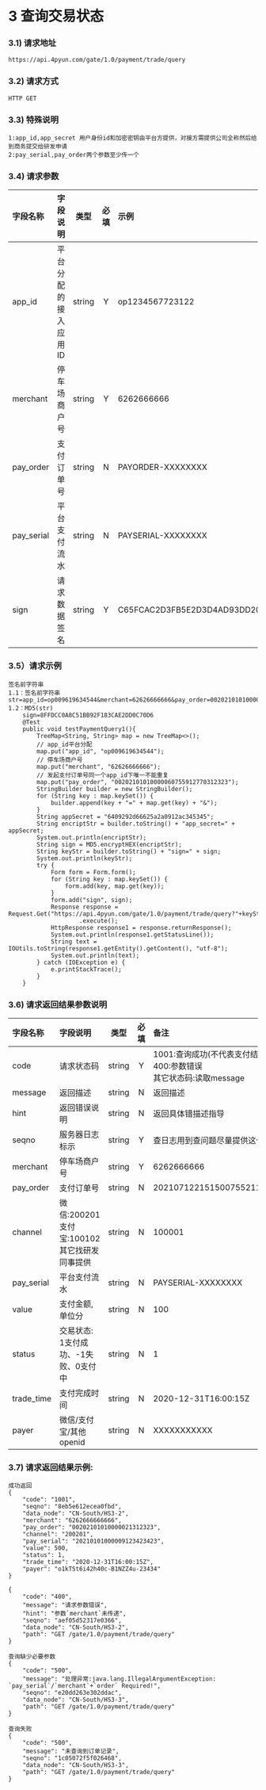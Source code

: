# 3 查询交易状态

### 3.1) 请求地址

	https://api.4pyun.com/gate/1.0/payment/trade/query

### 3.2) 请求方式

	HTTP GET

### 3.3) 特殊说明

	1:app_id,app_secret 用户身份id和加密密钥由平台方提供，对接方需提供公司全称然后给到商务提交给研发申请
	2:pay_serial,pay_order两个参数至少传一个

### 3.4) 请求参数

| 字段名称     | 字段说明                                                     |  类型  | 必填 | 示例                                      |
| :----------- | :----------------------------------------------------------- | :----: | :--: | :---------------------------------------- |
| app_id       | 平台分配的接入应用ID                                         | string |  Y   | op1234567723122                           |
| merchant     | 停车场商户号                                                 | string |  Y   | 6262666666                                |
| pay_order    | 支付订单号                                                   | string |  N   | PAYORDER-XXXXXXXX                         |
| pay_serial   | 平台支付流水                                                 | string |  N   | PAYSERIAL-XXXXXXXX                        |
| sign         | 请求数据签名                                                 | string |  Y   | C65FCAC2D3FB5E2D3D4AD93DD20C8C39          |

### 3.5）请求示例

```
签名前字符串
1.1：签名前字符串
str=app_id=op009619634544&merchant=62626666666&pay_order=00202101010000060755912770312323&app_secret=6409292d66625a2a0912ac345345
1.2：MD5(str)
    sign=8FFDCC0A8C51BB92F183CAE2DD0C70D6
    @Test
    public void testPaymentQuery1(){
        TreeMap<String, String> map = new TreeMap<>();
        // app_id平台分配
        map.put("app_id", "op009619634544");
        // 停车场商户号
        map.put("merchant", "62626666666");
        // 发起支付订单号同一个app_id下唯一不能重复
        map.put("pay_order", "00202101010000060755912770312323");
        StringBuilder builder = new StringBuilder();
        for (String key : map.keySet()) {
            builder.append(key + "=" + map.get(key) + "&");
        }
        String appSecret = "6409292d66625a2a0912ac345345";
        String encriptStr = builder.toString() + "app_secret=" + appSecret;
        System.out.println(encriptStr);
        String sign = MD5.encryptHEX(encriptStr);
        String keyStr = builder.toString() + "sign=" + sign;
        System.out.println(keyStr);
        try {
            Form form = Form.form();
            for (String key : map.keySet()) {
                form.add(key, map.get(key));
            }
            form.add("sign", sign);
            Response response = Request.Get("https://api.4pyun.com/gate/1.0/payment/trade/query?"+keyStr)
                    .execute();
            HttpResponse response1 = response.returnResponse();
            System.out.println(response1.getStatusLine());
            String text = IOUtils.toString(response1.getEntity().getContent(), "utf-8");
            System.out.println(text);
        } catch (IOException e) {
            e.printStackTrace();
        }
    }

```


### 3.6) 请求返回结果参数说明
| 字段名称   | 字段说明                                           |  类型  | 必填 | 备注                                                    |
| :--------- | :------------------------------------------------- | :----: | :--: | :------------------------------------------------------ |
| code       | 请求状态码                                         | string |  Y   | 1001:查询成功(不代表支付结果)<br>400:参数错误<br>其它状态码:读取message |
| message    | 返回描述                                           | string |  N   | 返回描述                                                |
| hint       | 返回错误说明                                       | string |  N   | 返回具体错描述指导                                      |
| seqno      | 服务器日志标示                                     | string |  Y   | 查日志用到查问题尽量提供这个值                          |
| merchant   | 停车场商户号                                       | string |  Y   | 6262666666                                              |
| pay_order  | 支付订单号                                         | string |  N   | 20210712215150075521111111                              |
| channel    | 微信:200201<br>支付宝:100102<br>其它找研发同事提供 | string |  N   | 100001                                                  |
| pay_serial | 平台支付流水                                       | string |  N   | PAYSERIAL-XXXXXXXX                                      |
| value      | 支付金额, 单位分                                   | string |  N   | 100                                                     |
| status     | 交易状态: 1支付成功、-1失败、0支付中               | string |  N   | 1                                                       |
| trade_time | 支付完成时间                                       | string |  N   | 2020-12-31T16:00:15Z                                    |
| payer      | 微信/支付宝/其他openid                             | string |  N   | XXXXXXXXXXX                                             |


### 3.7) 请求返回结果示例:


```
成功返回
{
	"code": "1001",
	"seqno": "8eb5e612ecea0fbd",
	"data_node": "CN-South/HS3-2",
	"merchant": "6262666666666",
	"pay_order": "00202101010000021312323",
	"channel": "200201",
	"pay_serial": "20210101000009123423423",
	"value": 500,
	"status": 1,
	"trade_time": "2020-12-31T16:00:15Z",
	"payer": "o1kTSt6i42h40c-B1NZZ4u-23434"
}
```

```
{
	"code": "400",
	"message": "请求参数错误",
	"hint": "参数`merchant`未传递",
	"seqno": "aef05d52317e0366",
	"data_node": "CN-South/HS3-2",
	"path": "GET /gate/1.0/payment/trade/query"
}
```

```
查询缺少必要参数
{
	"code": "500",
	"message": "处理异常:java.lang.IllegalArgumentException: `pay_serial`/`merchant`+`order` Required!",
	"seqno": "e20dd263e302ddac",
	"data_node": "CN-South/HS3-3",
	"path": "GET /gate/1.0/payment/trade/query"
}
```

```
查询失败
{
	"code": "500",
	"message": "未查询到订单记录",
	"seqno": "1c05072f5f026468",
	"data_node": "CN-South/HS3-3",
	"path": "GET /gate/1.0/payment/trade/query"
}
```
